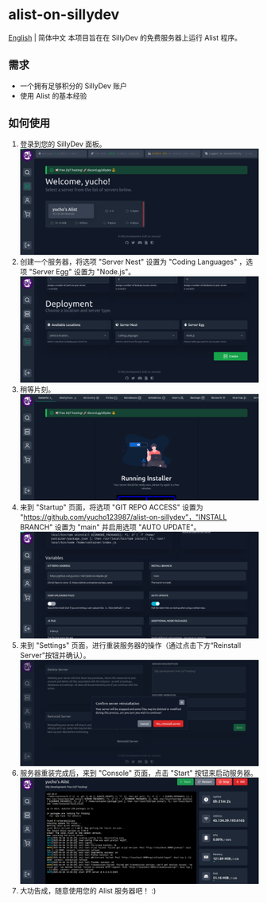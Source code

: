 # alist-on-sillydev
[English](https://github.com/yucho123987/alist-on-sillydev/README.md) | 简体中文
本项目旨在在 SillyDev 的免费服务器上运行 Alist 程序。
## 需求
- 一个拥有足够积分的 SillyDev 账户
- 使用 Alist 的基本经验
## 如何使用
1. 登录到您的 SillyDev 面板。
![SillyDev Dashboard](https://raw.githubusercontent.com/yucho123987/alist-on-sillydev/refs/heads/screenshots/SillyDev%20Dashboard.png)
2. 创建一个服务器，将选项 "Server Nest" 设置为 "Coding Languages" ，选项 "Server Egg" 设置为 "Node.js"。
![SillyDev Create Server](https://raw.githubusercontent.com/yucho123987/alist-on-sillydev/refs/heads/screenshots/SillyDev%20Create%20Server.png)
3. 稍等片刻。
![SillyDev Installing](https://raw.githubusercontent.com/yucho123987/alist-on-sillydev/refs/heads/screenshots/SillyDev%20Installing.png)
4. 来到 "Startup" 页面，将选项 "GIT REPO ACCESS" 设置为 "https://github.com/yucho123987/alist-on-sillydev"，"INSTALL BRANCH" 设置为 "main" 并启用选项 "AUTO UPDATE"。
![SillyDev Startup Settings](https://raw.githubusercontent.com/yucho123987/alist-on-sillydev/refs/heads/screenshots/SillyDev%20Startup%20Settings.png)
5. 来到 "Settings" 页面，进行重装服务器的操作（通过点击下方“Reinstall Server”按钮并确认）。
![SillyDev Settings](https://raw.githubusercontent.com/yucho123987/alist-on-sillydev/refs/heads/screenshots/SillyDev%20Settings.png)
6. 服务器重装完成后，来到 "Console" 页面，点击 "Start" 按钮来启动服务器。
![SillyDev Console](https://raw.githubusercontent.com/yucho123987/alist-on-sillydev/refs/heads/screenshots/SillyDev%20Console.png)
7. 大功告成，随意使用您的 Alist 服务器吧！ :)